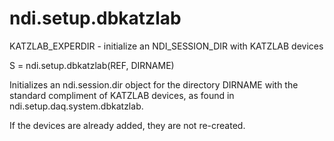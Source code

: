 # ndi.setup.dbkatzlab

  KATZLAB_EXPERDIR - initialize an NDI_SESSION_DIR with KATZLAB devices
 
   S = ndi.setup.dbkatzlab(REF, DIRNAME)
 
   Initializes an ndi.session.dir object for the directory
   DIRNAME with the standard compliment of KATZLAB devices, as
   found in ndi.setup.daq.system.dbkatzlab.
 
   If the devices are already added, they are not re-created.
